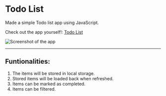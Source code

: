 # Todo List
Made a simple Todo list app using JavaScript.


Check out the app yourself!: [Todo List](https://gettodolist.netlify.app)


![Screenshot of the app](https://i.imgur.com/wg7OMGZ.png)

---
## Funtionalities:
1. The items will be stored in local storage.
2. Stored items will be loaded back when refreshed.
3. Items can be marked as completed.
4. Items can be filtered.


